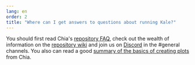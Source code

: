 ```yaml
---
lang: en
order: 2
title: "Where can I get answers to questions about running Kale?"
---
```


You should first read Chia's [repository FAQ](https://github.com/Chia-Network/chia-blockchain/wiki/FAQ), check out the wealth of information on the [repository wiki](https://github.com/Chia-Network/chia-blockchain/wiki/) and  join us on [Discord](https://discord.com/invite/cSrV78ye) in the #general channels. You also can read a good [summary of the basics of creating plots](https://www.chia.net/2021/02/22/plotting-basics.html) from Chia.

